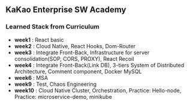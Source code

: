 ## KaKao Enterprise SW Academy
### Learned Stack from Curriculum
- **week1** : React basic
- **week2** : Cloud Native, React Hooks, Dom-Router
- **week3** : Integrate Front-Back, Infrastructure for server consolidation(SOP, CORS, PROXY), React Recoil
- **week4** : Integrate Front-Back(Link DB), 3-tiers System of Distributed Architecture, Comment component, Docker MySQL
- **week6** : MSA
- **week9** : Test, Chaos Engineering
- **week10** : Cloud Native Cluster, Orchestration, Practice: Hello-node, Practice: microservice-demo, minikube
